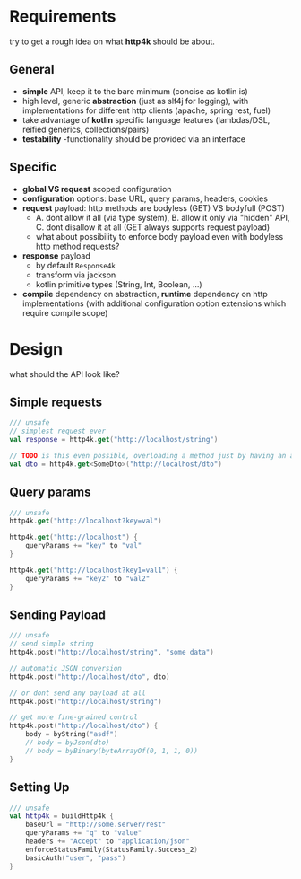 
# Requirements

try to get a rough idea on what **http4k** should be about.

## General

* **simple** API, keep it to the bare minimum (concise as kotlin is)
* high level, generic **abstraction** (just as slf4j for logging), with implementations for different http clients (apache, spring rest, fuel) 
* take advantage of **kotlin** specific language features (lambdas/DSL, reified generics, collections/pairs)
* **testability** -functionality should be provided via an interface

## Specific

* **global VS request** scoped configuration
* **configuration** options: base URL, query params, headers, cookies
* **request** payload: http methods are bodyless (GET) VS bodyfull (POST)
    * A. dont allow it all (via type system), B. allow it only via "hidden" API, C. dont disallow it at all (GET always supports request payload)
    * what about possibility to enforce body payload even with bodyless http method requests?
* **response** payload
    * by default `Response4k`
    * transform via jackson
    * kotlin primitive types (String, Int, Boolean, ...)
* **compile** dependency on abstraction, **runtime** dependency on http implementations (with additional configuration option extensions which require compile scope)

# Design

what should the API look like?

## Simple requests

```kotlin
/// unsafe
// simplest request ever
val response = http4k.get("http://localhost/string")

// TODO is this even possible, overloading a method just by having an additional type parameter?!
val dto = http4k.get<SomeDto>("http://localhost/dto")
```

## Query params

```kotlin
/// unsafe
http4k.get("http://localhost?key=val")

http4k.get("http://localhost") {
    queryParams += "key" to "val"
}

http4k.get("http://localhost?key1=val1") {
    queryParams += "key2" to "val2"
}
```

## Sending Payload

```kotlin
/// unsafe
// send simple string
http4k.post("http://localhost/string", "some data")

// automatic JSON conversion
http4k.post("http://localhost/dto", dto)

// or dont send any payload at all
http4k.post("http://localhost/string")

// get more fine-grained control
http4k.post("http://localhost/dto") {
    body = byString("asdf")
    // body = byJson(dto)
    // body = byBinary(byteArrayOf(0, 1, 1, 0))
}
```

## Setting Up

```kotlin
/// unsafe
val http4k = buildHttp4k {
    baseUrl = "http://some.server/rest"
    queryParams += "q" to "value"
    headers += "Accept" to "application/json"
    enforceStatusFamily(StatusFamily.Success_2)
    basicAuth("user", "pass")
}
```
